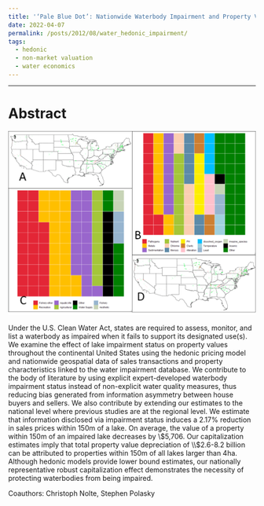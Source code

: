 ```yaml
---
title: '‘Pale Blue Dot’: Nationwide Waterbody Impairment and Property Value'
date: 2022-04-07
permalink: /posts/2012/08/water_hedonic_impairment/
tags:
  - hedonic
  - non-market valuation
  - water economics
---
```

___________________________________________________________________________

Abstract
======
![](/images/research/water_impairment.png)

Under the U.S. Clean Water Act, states are required to assess, monitor, and list a waterbody as impaired when it fails to support its designated use(s). We examine the effect of lake impairment status on property values throughout the continental United States using the hedonic pricing model and nationwide geospatial data of sales transactions and property characteristics linked to the water impairment database. We contribute to the body of literature by using explicit expert-developed waterbody impairment status instead of non-explicit water quality measures, thus reducing bias generated from information asymmetry between house buyers and sellers. We also contribute by extending our estimates to the national level where previous studies are at the regional level. We estimate that information disclosed via impairment status induces a 2.17% reduction in sales prices within 150m of a lake. On average, the value of a property within 150m of an impaired lake decreases by \\$5,706. Our capitalization estimates imply that total property value depreciation of \\$2.6-8.2 billion can be attributed to properties within 150m of all lakes larger than 4ha. Although hedonic models provide lower bound estimates, our nationally representative robust capitalization effect demonstrates the necessity of protecting waterbodies from being impaired.

Coauthors: Christoph Nolte, Stephen Polasky
